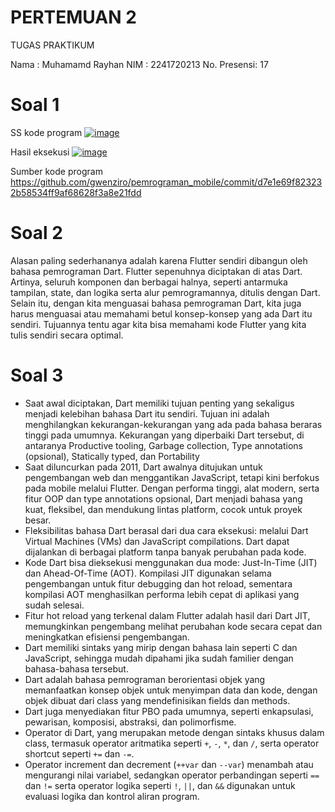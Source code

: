 # PERTEMUAN 2

TUGAS PRAKTIKUM

Nama        : Muhamamd Rayhan
NIM         : 2241720213
No. Presensi: 17

# Soal 1
SS kode program
[![image](https://github.com/user-attachments/assets/ef9bcd80-6fe2-4a18-b45e-3df3b55126b6)](https://github.com/gwenziro/pemrograman_mobile/blob/f2be27ae1b0c4eb2685d7bdaa2a8e8235cfd83c4/Pertemuan%202/docs/365015622-ef9bcd80-6fe2-4a18-b45e-3df3b55126b6.png)

Hasil eksekusi
[![image](https://github.com/user-attachments/assets/089f327c-22d5-4d54-9a22-c8c106ed3033)](https://github.com/gwenziro/pemrograman_mobile/blob/f2be27ae1b0c4eb2685d7bdaa2a8e8235cfd83c4/Pertemuan%202/docs/365015706-089f327c-22d5-4d54-9a22-c8c106ed3033.png)

Sumber kode program
https://github.com/gwenziro/pemrograman_mobile/commit/d7e1e69f823232b58534ff9af68628f3a8e21fdd

# Soal 2
Alasan paling sederhananya adalah karena Flutter sendiri dibangun oleh bahasa pemrograman Dart. Flutter sepenuhnya diciptakan di atas Dart. Artinya, seluruh komponen dan berbagai halnya, seperti antarmuka tampilan, state, dan logika serta alur pemrogramannya, ditulis dengan Dart. Selain itu, dengan kita menguasai bahasa pemrograman Dart, kita juga harus menguasai atau memahami betul konsep-konsep yang ada Dart itu sendiri. Tujuannya tentu agar kita bisa memahami kode Flutter yang kita tulis sendiri secara optimal.

# Soal 3
- Saat awal diciptakan, Dart memiliki tujuan penting yang sekaligus menjadi kelebihan bahasa Dart itu sendiri. Tujuan ini adalah menghilangkan kekurangan-kekurangan yang ada pada bahasa beraras tinggi pada umumnya. Kekurangan yang diperbaiki Dart tersebut, di antaranya Productive tooling, Garbage collection, Type annotations (opsional), Statically typed, dan Portability
- Saat diluncurkan pada 2011, Dart awalnya ditujukan untuk pengembangan web dan menggantikan JavaScript, tetapi kini berfokus pada mobile melalui Flutter. Dengan performa tinggi, alat modern, serta fitur OOP dan type annotations opsional, Dart menjadi bahasa yang kuat, fleksibel, dan mendukung lintas platform, cocok untuk proyek besar.
- Fleksibilitas bahasa Dart berasal dari dua cara eksekusi: melalui Dart Virtual Machines (VMs) dan JavaScript compilations. Dart dapat dijalankan di berbagai platform tanpa banyak perubahan pada kode.
- Kode Dart bisa dieksekusi menggunakan dua mode: Just-In-Time (JIT) dan Ahead-Of-Time (AOT). Kompilasi JIT digunakan selama pengembangan untuk fitur debugging dan hot reload, sementara kompilasi AOT menghasilkan performa lebih cepat di aplikasi yang sudah selesai.
- Fitur hot reload yang terkenal dalam Flutter adalah hasil dari Dart JIT, memungkinkan pengembang melihat perubahan kode secara cepat dan meningkatkan efisiensi pengembangan.
- Dart memiliki sintaks yang mirip dengan bahasa lain seperti C dan JavaScript, sehingga mudah dipahami jika sudah familier dengan bahasa-bahasa tersebut.
- Dart adalah bahasa pemrograman berorientasi objek yang memanfaatkan konsep objek untuk menyimpan data dan kode, dengan objek dibuat dari class yang mendefinisikan fields dan methods.
- Dart juga menyediakan fitur PBO pada umumnya, seperti enkapsulasi, pewarisan, komposisi, abstraksi, dan polimorfisme.
- Operator di Dart, yang merupakan metode dengan sintaks khusus dalam class, termasuk operator aritmatika seperti `+`, `-`, `*`, dan `/`, serta operator shortcut seperti `+=` dan `-=`.
- Operator increment dan decrement (`++var` dan `--var`) menambah atau mengurangi nilai variabel, sedangkan operator perbandingan seperti `==` dan `!=` serta operator logika seperti `!`, `||`, dan `&&` digunakan untuk evaluasi logika dan kontrol aliran program.
